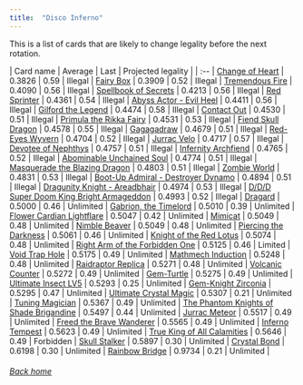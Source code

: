 ```yaml
---
title:  "Disco Inferno"
---
```


This is a list of cards that are likely to change legality before the next rotation.

| Card name | Average | Last | Projected legality |
| :-- |
[Change of Heart](https://db.ygoprodeck.com/card/?search=Change%20of%20Heart) | 0.3826 | 0.59 | Illegal |
[Fairy Box](https://db.ygoprodeck.com/card/?search=Fairy%20Box) | 0.3909 | 0.52 | Illegal |
[Tremendous Fire](https://db.ygoprodeck.com/card/?search=Tremendous%20Fire) | 0.4090 | 0.56 | Illegal |
[Spellbook of Secrets](https://db.ygoprodeck.com/card/?search=Spellbook%20of%20Secrets) | 0.4213 | 0.56 | Illegal |
[Red Sprinter](https://db.ygoprodeck.com/card/?search=Red%20Sprinter) | 0.4361 | 0.54 | Illegal |
[Abyss Actor - Evil Heel](https://db.ygoprodeck.com/card/?search=Abyss%20Actor%20-%20Evil%20Heel) | 0.4411 | 0.56 | Illegal |
[Gilford the Legend](https://db.ygoprodeck.com/card/?search=Gilford%20the%20Legend) | 0.4474 | 0.58 | Illegal |
[Contact Out](https://db.ygoprodeck.com/card/?search=Contact%20Out) | 0.4530 | 0.51 | Illegal |
[Primula the Rikka Fairy](https://db.ygoprodeck.com/card/?search=Primula%20the%20Rikka%20Fairy) | 0.4531 | 0.53 | Illegal |
[Fiend Skull Dragon](https://db.ygoprodeck.com/card/?search=Fiend%20Skull%20Dragon) | 0.4578 | 0.55 | Illegal |
[Gagagadraw](https://db.ygoprodeck.com/card/?search=Gagagadraw) | 0.4679 | 0.51 | Illegal |
[Red-Eyes Wyvern](https://db.ygoprodeck.com/card/?search=Red-Eyes%20Wyvern) | 0.4704 | 0.52 | Illegal |
[Jurrac Velo](https://db.ygoprodeck.com/card/?search=Jurrac%20Velo) | 0.4717 | 0.57 | Illegal |
[Devotee of Nephthys](https://db.ygoprodeck.com/card/?search=Devotee%20of%20Nephthys) | 0.4757 | 0.51 | Illegal |
[Infernity Archfiend](https://db.ygoprodeck.com/card/?search=Infernity%20Archfiend) | 0.4765 | 0.52 | Illegal |
[Abominable Unchained Soul](https://db.ygoprodeck.com/card/?search=Abominable%20Unchained%20Soul) | 0.4774 | 0.51 | Illegal |
[Masquerade the Blazing Dragon](https://db.ygoprodeck.com/card/?search=Masquerade%20the%20Blazing%20Dragon) | 0.4803 | 0.51 | Illegal |
[Zombie World](https://db.ygoprodeck.com/card/?search=Zombie%20World) | 0.4831 | 0.53 | Illegal |
[Boot-Up Admiral - Destroyer Dynamo](https://db.ygoprodeck.com/card/?search=Boot-Up%20Admiral%20-%20Destroyer%20Dynamo) | 0.4894 | 0.51 | Illegal |
[Dragunity Knight - Areadbhair](https://db.ygoprodeck.com/card/?search=Dragunity%20Knight%20-%20Areadbhair) | 0.4974 | 0.53 | Illegal |
[D/D/D Super Doom King Bright Armageddon](https://db.ygoprodeck.com/card/?search=D/D/D%20Super%20Doom%20King%20Bright%20Armageddon) | 0.4993 | 0.52 | Illegal |
[Dragard](https://db.ygoprodeck.com/card/?search=Dragard) | 0.5000 | 0.46 | Unlimited |
[Gabrion, the Timelord](https://db.ygoprodeck.com/card/?search=Gabrion,%20the%20Timelord) | 0.5010 | 0.39 | Unlimited |
[Flower Cardian Lightflare](https://db.ygoprodeck.com/card/?search=Flower%20Cardian%20Lightflare) | 0.5047 | 0.42 | Unlimited |
[Mimicat](https://db.ygoprodeck.com/card/?search=Mimicat) | 0.5049 | 0.48 | Unlimited |
[Nimble Beaver](https://db.ygoprodeck.com/card/?search=Nimble%20Beaver) | 0.5049 | 0.48 | Unlimited |
[Piercing the Darkness](https://db.ygoprodeck.com/card/?search=Piercing%20the%20Darkness) | 0.5061 | 0.46 | Unlimited |
[Knight of the Red Lotus](https://db.ygoprodeck.com/card/?search=Knight%20of%20the%20Red%20Lotus) | 0.5074 | 0.48 | Unlimited |
[Right Arm of the Forbidden One](https://db.ygoprodeck.com/card/?search=Right%20Arm%20of%20the%20Forbidden%20One) | 0.5125 | 0.46 | Limited |
[Void Trap Hole](https://db.ygoprodeck.com/card/?search=Void%20Trap%20Hole) | 0.5175 | 0.49 | Unlimited |
[Mathmech Induction](https://db.ygoprodeck.com/card/?search=Mathmech%20Induction) | 0.5248 | 0.48 | Unlimited |
[Raidraptor Replica](https://db.ygoprodeck.com/card/?search=Raidraptor%20Replica) | 0.5271 | 0.48 | Unlimited |
[Volcanic Counter](https://db.ygoprodeck.com/card/?search=Volcanic%20Counter) | 0.5272 | 0.49 | Unlimited |
[Gem-Turtle](https://db.ygoprodeck.com/card/?search=Gem-Turtle) | 0.5275 | 0.49 | Unlimited |
[Ultimate Insect LV5](https://db.ygoprodeck.com/card/?search=Ultimate%20Insect%20LV5) | 0.5293 | 0.25 | Unlimited |
[Gem-Knight Zirconia](https://db.ygoprodeck.com/card/?search=Gem-Knight%20Zirconia) | 0.5295 | 0.47 | Unlimited |
[Ultimate Crystal Magic](https://db.ygoprodeck.com/card/?search=Ultimate%20Crystal%20Magic) | 0.5307 | 0.21 | Unlimited |
[Tuning Magician](https://db.ygoprodeck.com/card/?search=Tuning%20Magician) | 0.5367 | 0.49 | Unlimited |
[The Phantom Knights of Shade Brigandine](https://db.ygoprodeck.com/card/?search=The%20Phantom%20Knights%20of%20Shade%20Brigandine) | 0.5497 | 0.44 | Unlimited |
[Jurrac Meteor](https://db.ygoprodeck.com/card/?search=Jurrac%20Meteor) | 0.5517 | 0.49 | Unlimited |
[Freed the Brave Wanderer](https://db.ygoprodeck.com/card/?search=Freed%20the%20Brave%20Wanderer) | 0.5565 | 0.49 | Unlimited |
[Inferno Tempest](https://db.ygoprodeck.com/card/?search=Inferno%20Tempest) | 0.5623 | 0.49 | Unlimited |
[True King of All Calamities](https://db.ygoprodeck.com/card/?search=True%20King%20of%20All%20Calamities) | 0.5646 | 0.49 | Forbidden |
[Skull Stalker](https://db.ygoprodeck.com/card/?search=Skull%20Stalker) | 0.5897 | 0.30 | Unlimited |
[Crystal Bond](https://db.ygoprodeck.com/card/?search=Crystal%20Bond) | 0.6198 | 0.30 | Unlimited |
[Rainbow Bridge](https://db.ygoprodeck.com/card/?search=Rainbow%20Bridge) | 0.9734 | 0.21 | Unlimited |

###### [Back home](index)